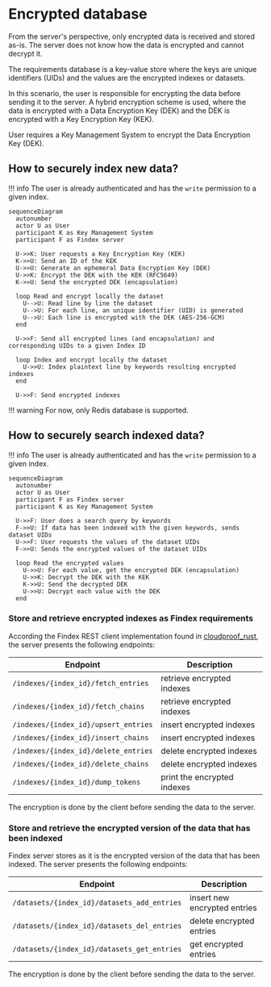 # Encrypted database

From the server's perspective, only encrypted data is received and stored as-is. The server does not know how the data is encrypted and cannot decrypt it.

The requirements database is a key-value store where the keys are unique identifiers (UIDs) and the values are the encrypted indexes or datasets.

In this scenario, the user is responsible for encrypting the data before sending it to the server. A hybrid encryption scheme is used, where the data is encrypted with a Data Encryption Key (DEK) and the DEK is encrypted with a Key Encryption Key (KEK).

User requires a Key Management System to encrypt the Data Encryption Key (DEK).

## How to securely index new data?

!!! info
    The user is already authenticated and has the `write` permission to a given index.

```mermaid
sequenceDiagram
  autonumber
  actor U as User
  participant K as Key Management System
  participant F as Findex server

  U->>K: User requests a Key Encryption Key (KEK)
  K->>U: Send an ID of the KEK
  U->>U: Generate an ephemeral Data Encryption Key (DEK)
  U->>K: Encrypt the DEK with the KEK (RFC5649)
  K->>U: Send the encrypted DEK (encapsulation)

  loop Read and encrypt locally the dataset
    U-->U: Read line by line the dataset
    U-->U: For each line, an unique identifier (UID) is generated
    U-->U: Each line is encrypted with the DEK (AES-256-GCM)
  end

  U->>F: Send all encrypted lines (and encapsulation) and corresponding UIDs to a given Index ID

  loop Index and encrypt locally the dataset
    U->>U: Index plaintext line by keywords resulting encrypted indexes
  end

  U->>F: Send encrypted indexes
```

!!! warning
    For now, only Redis database is supported.

## How to securely search indexed data?

!!! info
    The user is already authenticated and has the `write` permission to a given index.

```mermaid
sequenceDiagram
  autonumber
  actor U as User
  participant F as Findex server
  participant K as Key Management System

  U->>F: User does a search query by keywords
  F->>U: If data has been indexed with the given keywords, sends dataset UIDs
  U->>F: User requests the values of the dataset UIDs
  F->>U: Sends the encrypted values of the dataset UIDs

  loop Read the encrypted values
    U->>U: For each value, get the encrypted DEK (encapsulation)
    U->>K: Decrypt the DEK with the KEK
    K->>U: Send the decrypted DEK
    U->>U: Decrypt each value with the DEK
  end
```

### Store and retrieve encrypted indexes as Findex requirements

According the Findex REST client implementation found in [cloudproof_rust](https://github.com/Cosmian/cloudproof_rust), the server presents the following endpoints:

| Endpoint                             | Description                 |
| ------------------------------------ | --------------------------- |
| `/indexes/{index_id}/fetch_entries`  | retrieve encrypted indexes  |
| `/indexes/{index_id}/fetch_chains`   | retrieve encrypted indexes  |
| `/indexes/{index_id}/upsert_entries` | insert encrypted indexes    |
| `/indexes/{index_id}/insert_chains`  | insert encrypted indexes    |
| `/indexes/{index_id}/delete_entries` | delete encrypted indexes    |
| `/indexes/{index_id}/delete_chains`  | delete encrypted indexes    |
| `/indexes/{index_id}/dump_tokens`    | print the encrypted indexes |

The encryption is done by the client before sending the data to the server.

### Store and retrieve the encrypted version of the data that has been indexed

Findex server stores as it is the encrypted version of the data that has been indexed. The server presents the following endpoints:

| Endpoint                                    | Description                  |
| ------------------------------------------- | ---------------------------- |
| `/datasets/{index_id}/datasets_add_entries` | insert new encrypted entries |
| `/datasets/{index_id}/datasets_del_entries` | delete encrypted entries     |
| `/datasets/{index_id}/datasets_get_entries` | get encrypted entries        |

The encryption is done by the client before sending the data to the server.
